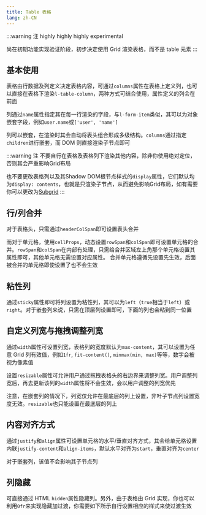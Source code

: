 ```yaml
---
title: Table 表格
lang: zh-CN
---
```


:::warning 注
highly highly highly experimental

尚在初期功能实现验证阶段，初步决定使用 Grid 渲染表格，而不是 table 元素
:::

## 基本使用

表格由行数据及列定义决定表格内容，可通过`columns`属性在表格上定义列，也可以直接在表格下渲染`l-table-column`，两种方式可结合使用，属性定义的列会在前面

列通过`name`属性指定其在每一行渲染的字段，与`l-form-item`类似，其可以为对象嵌套字段，例如`user.name`或`['user', 'name']`

列可以嵌套，在渲染时其会自动将表头组合形成多级结构。`columns`通过指定`children`进行嵌套，而 DOM 则直接渲染子节点即可

<!-- @Code:_devTest -->
<!-- @Code:nested -->

:::warning 注
不要自行在表格及表格列下渲染其他内容，除非你使用绝对定位，否则其会严重影响Grid布局

也不要更改表格列以及其Shadow DOM根节点样式的`display`属性，它们默认均为`display: contents`，也就是只渲染子节点，从而避免影响Grid布局，如有需要你可以更改为[Subgrid](https://developer.mozilla.org/en-US/docs/Web/CSS/CSS_grid_layout/Subgrid)
:::

## 行/列合并

对于表格头，只需通过`headerColSpan`即可设置表头合并

而对于单元格，使用`cellProps`，动态设置`rowSpan`和`colSpan`即可设置单元格的合并。`rowSpan`和`colSpan`在内部有处理，只需给合并区域左上角那个单元格设置其属性即可，其他单元格无需设置对应属性。
合并单元格遵循先设置先生效，后面被合并的单元格即使设置了也不会生效

<!-- @Code:rowColSpan -->

## 粘性列

通过`sticky`属性即可将列设置为粘性列，其可以为`left`（`true`相当于`left`）或`right`。对于嵌套列来说，只需在顶层列设置即可，下面的列也会粘到同一位置

<!-- @Code:sticky -->

## 自定义列宽与拖拽调整列宽

通过`width`属性可设置列宽，表格列的宽度默认为`max-content`，其可以设置为任意 Grid 列有效值，例如`1fr`, `fit-content()`, `minmax(min, max)`等等，数字会被视为像素值

设置`resizable`属性可允许用户通过拖拽表格头的右边界来调整列宽。用户调整列宽后，再去更新该列的`width`属性将不会生效，会以用户调整的列宽优先

注意，在嵌套列的情况下，列宽仅允许在最底层的列上设置，非叶子节点列设置宽度无效。`resizable`也只能设置在最底层的列上

<!-- @Code:width -->

## 内容对齐方式

通过`justify`和`align`属性可设置单元格的水平/垂直对齐方式，其会给单元格设置内联`justify-content`和`align-items`，默认水平对齐为`start`，垂直对齐为`center`

对于嵌套列，该值不会影响其子节点列

<!-- @Code:align -->

## 列隐藏

可直接通过 HTML `hidden`属性隐藏列。另外，由于表格由 Grid 实现，你也可以利用`0fr`来实现隐藏加过渡，你需要如下所示自行设置相应的样式来使过渡生效

<!-- @Code:hidden -->
